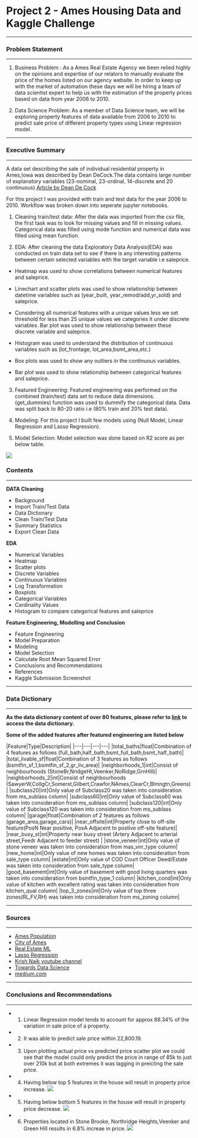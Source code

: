 # Project 2 - Ames Housing Data and Kaggle Challenge
---

### Problem Statement
---
1) Business Problem : As a Ames Real Estate Agency we been relied highly on the opinions and expertise of our relators to manually evaluate the price of the homes listed on our agency website. In order to keep up with the market of automation these days we will be hiring a team of data scientist expert to help us with the estimation of the property prices based on data from year 2006 to 2010.

2) Data Science Problem: As a member of Data Science team, we will be exploring property features of data available from 2006 to 2010 to predict sale price of different property types using Linear regression model.

---

### Executive Summary
---
A data set describing the sale of individual residential property in Ames,Iowa was described by Dean DeCock.The data contains large number of explanatory variables (23-nominal, 23-ordinal, 14-discrete and 20 continuous).[Article by Dean De Cock](http://jse.amstat.org/v19n3/decock.pdf)

For this project I was provided with train and test data for the year 2006 to 2010. Workflow was broken down into seperate jupyter notebooks.

1) Cleaning train/test data: After the data was imported from the csv file, the first task was to look for missing values and fill in missing values. Categorical data was filled using mode function and numerical data was filled using mean function.

2) EDA: After cleaning the data Exploratory Data Analysis(EDA) was conducted on train data set to see if there is any interesting patterns between certain selected variables with the target variable i.e saleprice.

- Heatmap was used to show correlations between numerical features and saleprice.

- Linechart and scatter plots was used to show relationship between datetime variables such as (year_built, year_remod/add,yr_sold) and saleprice.

- Considering all numerical features with a unique values less we set threshold for less than 25 unique values we categories it under discrete variables. Bar plot was used to show relationship between these discrete variable and saleprice.

- Histogram was used to understand the distribution of continuous variables such as (lot_frontage, lot_area,bsmt_area,etc.)

- Box plots was used to show any outliers in the continuous variables.

- Bar plot was used to show relationship between categorical features and saleprice.

3) Featured Engineering: Featured engineering was performed on the combined (train/test) data set to reduce data dimensions.
(get_dummies) function was used to dummify the categorical data. Data was split back to 80-20 ratio i.e (80% train and 20% test data).

4) Modeling: For this project I built few models using (Null Model, Linear Regression and Lasso Regression).

5) Model Selection: Model selection was done based on R2 score as per below table.

![](../images/table.png)




### Contents
---

**DATA Cleaning**
- Background
- Import Train/Test Data
- Data Dictionary
- Clean Train/Test Data
- Summary Statistics
- Export Clean Data

**EDA**
- Numerical Variables
- Heatmap
- Scatter plots
- Discrete Variables
- Continuous Variables
- Log Transformation
- Boxplots
- Categorical Variables
- Cardinality Values
- Histogram to compare categorical features and saleprice

**Feature Engineering, Modelling and Conclusion**
- Feature Engineering
- Model Preparation
- Modeling
- Model Selection
- Calculate Root Mean Squared Error
- Conclusions and Recommendations
- References
- Kaggle Submission Screenshot

---

### Data Dictionary
---

**As the data dictionary content of over 80 features, please refer to [link](https://www.kaggle.com/c/dsi-us-12-project-2-regression-challenge/data) to access the data dictionary.**

**Some of the added features after featured engineering are listed below**

|Feature|Type|Description|
|---|---|---|---|
|total_baths|float|Combination of 4 features as follows (full_bath,half_bath,bsmt_full_bath,bsmt_half_bath)|
|total_livable_sf|float|Combination of 3 features as follows (bsmtfin_sf_1,bsmtfin_sf_2,gr_liv_area)| 
|neighborhoods_1|int|Consist of neighbourhoods (StoneBr,NridgeHt,Veenker,NoRidge,GrnHill)|
|neighborhoods_2|int|Consist of neighbourhoods (SawyerW,CollgCr,Somerst,Gilbert,Crawfor,NAmes,ClearCr,Blmngtn,Greens)|
|subclass20|int|Only value of Subclass20 was taken into consideration from ms_sublass column| 
|subclass60|int|Only value of Subclass60 was taken into consideration from ms_sublass column|
|subclass120|int|Only value of Subclass120 was taken into consideration from ms_sublass column|
|garage|float|Combination of 2 features as follows (garage_area,garage_cars)|
|near_offsite|int|Property close to off-site feature(PosN Near positive, PosA Adjacent to postive off-site feature)|
|near_busy_st|int|Property near busy street (Artery Adjacent to arterial street,Feedr Adjacent to feeder street) |
|stone_veneer|int|Only value of stone veneer was taken into consideration from mas_vnr_type column|
|new_home|int|Only value of new homes was taken into consideration from sale_type column|
|estate|int|Only value of COD Court Officer Deed/Estate was taken into consideration from sale_type column|
|good_basement|int|Only value of basement with good living quarters was taken into consideration from bsmtfin_type_1 column|
|kitchen_cond|int|Only value of kitchen with excellent rating was taken into consideration from kitchen_qual column|
|top_3_zones|int|Only value of top three zones(RL,FV,RH) was taken into consideration from ms_zoning column|

---

### Sources
---

- [Ames Population](https://datausa.io/profile/geo/ames-ia/#about)
- [City of Ames](https://www.cityofames.org/about-ames/about-ames)
- [Real Estate ML](https://unionstreetmedia.com/the-rise-of-machine-learning-in-real-estate/#:~:text=Personalized%20Marketing%20Automation%20%E2%80%93%20machine%20learning,neighborhood%20and%20property%20is%20best)
- [Lasso Regression](https://chrisalbon.com/code/machine_learning/linear_regression/effect_of_alpha_on_lasso_regression/)
- [Krish Naik youtube channel](https://www.youtube.com/channel/UCNU_lfiiWBdtULKOw6X0Dig)
- [Towards Data Science](https://towardsdatascience.com/wrangling-through-dataland-modeling-house-prices-in-ames-iowa-75b9b4086c96)
- [medium.com](https://medium.com/@kamskijohnm2m/ames-housing-price-prediction-complete-ml-project-with-python-2af595a749d6)

---

### Conclusions and Recommendations
---

- 1) Linear Regression model tends to account for approx 88.34% of the variation in sale price of a property.
- 2) It was able to predict sale price within 22,800.19.
- 3) Upon plotting actual price vs predicted price scatter plot we could see that the model could only predict the price in range of 85k to just over 210k but at both extremes it was lagging in preicting the sale price.
- 4) Having below top 5 features in the house will result in property price increase.
![](../images/lr_Top5.png)
- 5) Having below bottom 5 features in the house will result in property price decrease.
![](../images/lr_bottom5.png)
- 6) Properties located in Stone Brooke, Northridge Heights,Veenker and Green Hill  results in 6.8% increae in price.
![](../images/neighborhood_1.png)